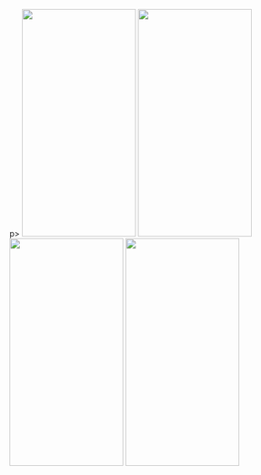 
p>
  <img src= "https://github.com/user-attachments/assets/2caf8eb1-a648-495d-91fa-bc4aad4b48d9" width="200" height ="400"/>
  <img src= "https://github.com/user-attachments/assets/8b429f0e-aaf0-4f5a-a5d9-5e4cc77e33fb" width="200" height ="400"/>
  <img src= "https://github.com/user-attachments/assets/dcdc673e-cec5-4683-88b7-56fecc751e10" width="200" height ="400"/>
  <img src= "https://github.com/user-attachments/assets/0007bb18-746c-40c0-8c12-df33138c235b" width="200" height ="400"/>
</p>
